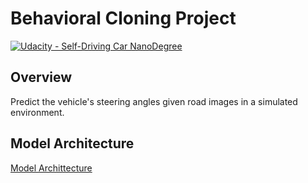 # Behavioral Cloning Project

[![Udacity - Self-Driving Car NanoDegree](https://s3.amazonaws.com/udacity-sdc/github/shield-carnd.svg)](http://www.udacity.com/drive)

Overview
---
Predict the vehicle's steering angles given road images in a simulated environment.

## Model Architecture
[Model Archittecture](./model_Archittecture.png)

